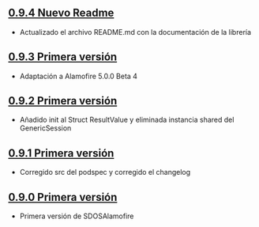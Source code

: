 ## [0.9.4 Nuevo Readme](http://git.sdos.es/ios/SDOSAlamofire/tree/v0.9.4)

- Actualizado el archivo README.md con la documentación de la librería

## [0.9.3 Primera versión](http://git.sdos.es/ios/SDOSAlamofire/tree/v0.9.3)

- Adaptación a Alamofire 5.0.0 Beta 4

## [0.9.2 Primera versión](http://git.sdos.es/ios/SDOSAlamofire/tree/v0.9.2)

- Añadido init al Struct ResultValue y eliminada instancia shared del GenericSession

## [0.9.1 Primera versión](http://git.sdos.es/ios/SDOSAlamofire/tree/v0.9.1)

- Corregido src del podspec y corregido el changelog

## [0.9.0 Primera versión](http://git.sdos.es/ios/SDOSAlamofire/tree/v0.9.0)

- Primera versión de SDOSAlamofire
